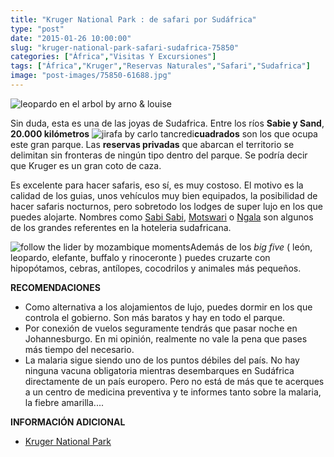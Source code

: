 ```yaml
---
title: "Kruger National Park : de safari por Sudáfrica"
type: "post"
date: "2015-01-26 10:00:00"
slug: "kruger-national-park-safari-sudafrica-75850"
categories: ["África","Visitas Y Excursiones"]
tags: ["África","Kruger","Reservas Naturales","Safari","Sudafrica"]
image: "post-images/75850-61688.jpg"
---
```


 ![leopardo en el arbol by arno & louise](post-images/75850-61688.jpg "leopardo en el arbol by arno & louise")

 Sin duda, esta es una de las joyas de Sudafrica. Entre los ríos **Sabie y Sand**, **20.000 kilómetros** ![jirafa by carlo tancredi](post-images/75850-61686.jpg "jirafa by carlo tancredi")**cuadrados** son los que ocupa este gran parque. Las **reservas privadas** que abarcan el territorio se delimitan sin fronteras de ningún tipo dentro del parque. Se podría decir que Kruger es un gran coto de caza.

 Es excelente para hacer safaris, eso sí, es muy costoso. El motivo es la calidad de los guias, unos vehículos muy bien equipados, la posibilidad de hacer safaris nocturnos, pero sobretodo los lodges de super lujo en los que puedes alojarte. Nombres como [Sabi Sabi](http://www.sabisabi.com/spanish/home), [Motswari](http://www.motswari.co.za/Introduction/introduction.html) o [Ngala](http://www.ngala.co.za/) son algunos de los grandes referentes en la hoteleria sudafricana.

 ![follow the lider by mozambique moments](post-images/75850-61685.jpg "follow the lider by mozambique moments")Además de los *big five* ( león, leopardo, elefante, buffalo y rinoceronte ) puedes cruzarte con hipopótamos, cebras, antílopes, cocodrilos y animales más pequeños.

 **RECOMENDACIONES**

- Como alternativa a los alojamientos de lujo, puedes dormir en los que controla el gobierno. Son más baratos y hay en todo el parque.
- Por conexión de vuelos seguramente tendrás que pasar noche en Johannesburgo. En mi opinión, realmente no vale la pena que pases más tiempo del necesario.
- La malaria sigue siendo uno de los puntos débiles del país. No hay ninguna vacuna obligatoria mientras desembarques en Sudáfrica directamente de un país europero. Pero no está de más que te acerques a un centro de medicina preventiva y te informes tanto sobre la malaria, la fiebre amarilla....

 **INFORMACIÓN ADICIONAL**

- [Kruger National Park](http://krugersafari.com/)